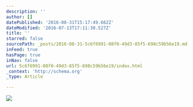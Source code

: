 ```yaml
---
description: ''
author: []
datePublished: '2016-08-31T15:17:49.662Z'
dateModified: '2016-07-13T17:11:30.527Z'
title: ''
starred: false
sourcePath: _posts/2016-08-31-5c6f6991-08f0-49d3-85f5-698c59b56e19.md
inFeed: true
hasPage: true
inNav: false
url: 5c6f6991-08f0-49d3-85f5-698c59b56e19/index.html
_context: 'http://schema.org'
_type: Article

---
```

![](https://the-grid-user-content.s3-us-west-2.amazonaws.com/1e2806e2-0fc9-4505-94f1-873dcdb1e076.jpg)